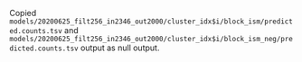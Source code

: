 Copied `models/20200625_filt256_in2346_out2000/cluster_idx$i/block_ism/predicted.counts.tsv` and `models/20200625_filt256_in2346_out2000/cluster_idx$i/block_ism_neg/predicted.counts.tsv` output as null output.
